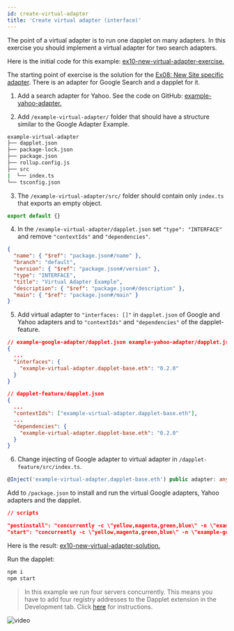 ```yaml
---
id: create-virtual-adapter
title: 'Create virtual adapter (interface)'
---
```


The point of a virtual adapter is to run one dapplet on many adapters.
In this exercise you should implement a virtual adapter for two search adapters.

Here is the initial code for this example: [ex10-new-virtual-adapter-exercise.](https://github.com/dapplets/dapplet-template/tree/ex10-new-virtual-adapter-exercise)

The starting point of exercise is the solution for the [Ex08: New Site specific adapter](/docs/create-site-adapter). There is an adapter for Google Search and a dapplet for it.

1. Add a search adapter for Yahoo. See the code on GitHub: [example-yahoo-adapter.](https://github.com/dapplets/dapplet-template/tree/ex10-new-virtual-adapter-solution/example-yahoo-adapter)

2. Add `/example-virtual-adapter/` folder that should have a structure similar to the Google Adapter Example.

```bash
example-virtual-adapter
├── dapplet.json
├── package-lock.json
├── package.json
├── rollup.config.js
├── src
|  └── index.ts
└── tsconfig.json
```

3. The `/example-virtual-adapter/src/` folder should contain only `index.ts` that exports an empty object.

```ts
export default {}
```

4. In the `/example-virtual-adapter/dapplet.json` set `"type": "INTERFACE"` and remove `"contextIds"` and `"dependencies"`.

```json
{
  "name": { "$ref": "package.json#/name" },
  "branch": "default",
  "version": { "$ref": "package.json#/version" },
  "type": "INTERFACE",
  "title": "Virtual Adapter Example",
  "description": { "$ref": "package.json#/description" },
  "main": { "$ref": "package.json#/main" }
}
```

5. Add virtual adapter to `"interfaces: []"` in `dapplet.json` of Google and Yahoo adapters and to `"contextIds"` and `"dependencies"` of the dapplet-feature.

```json
// example-google-adapter/dapplet.json example-yahoo-adapter/dapplet.json
{
  ...
  "interfaces": {
    "example-virtual-adapter.dapplet-base.eth": "0.2.0"
  }
}
```

```json
// dapplet-feature/dapplet.json
{
  ...
  "contextIds": ["example-virtual-adapter.dapplet-base.eth"],
  ...
  "dependencies": {
    "example-virtual-adapter.dapplet-base.eth": "0.2.0"
  }
}
```

6. Change injecting of Google adapter to virtual adapter in `/dapplet-feature/src/index.ts`.

```ts
@Inject('example-virtual-adapter.dapplet-base.eth') public adapter: any;
```

Add to `/package.json` to install and run the virtual Google adapters, Yahoo adapters and the dapplet.

```json
// scripts

"postinstall": "concurrently -c \"yellow,magenta,green,blue\" -n \"example-google-adapter,example-yahoo-adapter,dapplet,example-virtual-adapter\" \"cd example-google-adapter && npm i\" \"cd example-yahoo-adapter && npm i\" \"cd dapplet-feature && npm i\" \"cd example-virtual-adapter && npm i\"",
"start": "concurrently -c \"yellow,magenta,green,blue\" -n \"example-google-adapter,example-yahoo-adapter,dapplet,example-virtual-adapter\" \"cd example-google-adapter && npm start\" \"cd example-yahoo-adapter && npm start\" \"cd dapplet-feature && npm start\" \"cd example-virtual-adapter && npm start\"",
```

Here is the result: [ex10-new-virtual-adapter-solution.](https://github.com/dapplets/dapplet-template/tree/ex10-new-virtual-adapter-solution)

Run the dapplet:

```bash
npm i
npm start
```

> In this example we run four servers concurrently. This means you have to add four registry addresses to the Dapplet extension in the Development tab. Click [here](/docs/get-started#11-connect-the-development-server-to-dapplet-extension) for instructions.

![video](/video/ex_10.gif)
